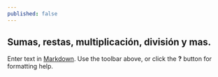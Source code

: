 ```yaml
---
published: false
---
```

## Sumas, restas, multiplicación, división y mas.

Enter text in [Markdown](http://daringfireball.net/projects/markdown/). Use the toolbar above, or click the **?** button for formatting help.
